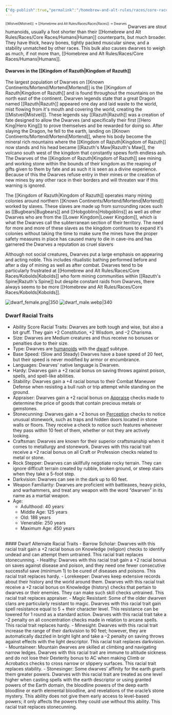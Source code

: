 ```yaml
---
{"dg-publish":true,"permalink":"/homebrew-and-alt-rules/races/core-races/dwarves/"}
---
```


<sup><sup>[[Mistveil\|Mistveil]] → [[Homebrew and Alt Rules/Races/Races\|Races]] → Dwarves</sup></sup>
Dwarves are stout humanoids, usually a foot shorter than their [[Homebrew and Alt Rules/Races/Core Races/Humans\|Human]] counterparts, but much broader. They have thick, heavy bones, tightly packed muscular sinew, and a stability unmatched by other races. This bulk also causes dwarves to weigh as much, if not more than, [[Homebrew and Alt Rules/Races/Core Races/Humans\|Humans]].
#### Dwarves in the [[Kingdom of Razuth\|Kingdom of Razuth]]
The largest population of Dwarves on [[Known Continents/Mortend/Mortend\|Mortend]] is the [[Kingdom of Razuth\|Kingdom of Razuth]] and is found throughout the mountains on the north east of the continent. Dwarven legends state that a great Dragon named [[Razuth\|Razuth]] appeared one day and laid waste to the world, mist flowing from it's mouth and covering the world, creating the [[Mistveil\|Mistveil]]. These legends say [[Razuth\|Razuth]] was a creation of fate designed to allow the Dwarves (and specifically their first [[Hero King\|Hero King]]) to prove themselves and be rewarded for doing so. After slaying the Dragon, he fell to the earth, landing on [[Known Continents/Mortend/Mortend\|Mortend]], where his body become the mineral rich mountains where the [[Kingdom of Razuth\|Kingdom of Razuth]] now stands and his head became [[Razuth's Maw\|Razuth's Maw]], the volcano south west of the kingdom that constantly spews forth endless ash. The Dwarves of the [[Kingdom of Razuth\|Kingdom of Razuth]] see mining and working stone within the bounds of their kingdom as the reaping of gifts given to them by fate and as such it is seen as a divine experience. Because of this the Dwarves refuse entry in their mines or the creation of new mines by any other race in their borders and will threaten war if this warning is ignored.

The [[Kingdom of Razuth\|Kingdom of Razuth]] operates many mining colonies around northern [[Known Continents/Mortend/Mortend\|Mortend]] worked by slaves. These slaves are made up from surrounding races such as [[Bugbears\|Bugbears]] and [[Hobgoblins\|Hobgoblins]] as well as other Dwarves who are from the [[Lower Kingdom\|Lower Kingdom]], which is what the Dwarves call the subterranean section of their territory. The need for more and more of these slaves as the kingdom continues to expand it's colonies without taking the time to make sure the mines have the proper safety measures in place has caused many to die in cave-ins and has garnered the Dwarves a reputation as cruel slavers

Although not social creatures, Dwarves put a large emphasis on appearing and acting noble. This includes ritualistic bathing performed before and after a day of mining as well as after combat. Dwarves tend to be particularly frustrated at [[Homebrew and Alt Rules/Races/Core Races/Kobolds\|Kobolds]] who form mining communities within [[Razuth's Spine\|Razuth's Spine]] but despite constant raids from Dwarves, there always seems to be more [[Homebrew and Alt Rules/Races/Core Races/Kobolds\|Kobolds]].

![dwarf_female.png|350](/img/user/Attachments/dwarf_female.png) ![dwarf_male.webp|340](/img/user/Attachments/dwarf_male.webp)

### Dwarf Racial Traits
- Ability Score Racial Traits: Dwarves are both tough and wise, but also a bit gruff. They gain +2 Constitution, +2 Wisdom, and –2 Charisma.
- Size: Dwarves are Medium creatures and thus receive no bonuses or penalties due to their size.
- Type: Dwarves are [humanoids](http://www.d20pfsrd.com/bestiary/rules-for-monsters/creature-types#TOC-Humanoid) with the [dwarf](http://www.d20pfsrd.com/bestiary/rules-for-monsters/creature-types#TOC-Dwarf) subtype.
- Base Speed: (Slow and Steady) Dwarves have a base speed of 20 feet, but their speed is never modified by armor or encumbrance.
- Languages: Dwarves' native language is Dwarven.
- Hardy: Dwarves gain a +2 racial bonus on saving throws against poison, spells, and spell-like abilities.
- Stability: Dwarves gain a +4 racial bonus to their Combat Maneuver Defense when resisting a bull rush or trip attempt while standing on the ground.
- Appraiser: Dwarves gain a +2 racial bonus on [Appraise](http://www.d20pfsrd.com/skills/appraise) checks made to determine the price of goods that contain precious metals or gemstones.
- Stonecunning: Dwarves gain a +2 bonus on [Perception](http://www.d20pfsrd.com/skills/perception) checks to notice unusual stonework, such as traps and hidden doors located in stone walls or floors. They receive a check to notice such features whenever they pass within 10 feet of them, whether or not they are actively looking.
- Craftsman: Dwarves are known for their superior craftsmanship when it comes to metallurgy and stonework. Dwarves with this racial trait receive a +2 racial bonus on all Craft or Profession checks related to metal or stone.
- Rock Stepper: Dwarves can skillfully negotiate rocky terrain. They can ignore difficult terrain created by rubble, broken ground, or steep stairs when they take a 5-foot step.
- Darkvision: Dwarves can see in the dark up to 60 feet.
- Weapon Familiarity: Dwarves are proficient with battleaxes, heavy picks, and warhammers, and treat any weapon with the word “dwarven” in its name as a martial weapon.
- Age:
    - Adulthood: 40 years
    - Middle Age: 125 years
    - Old: 188 years
    - Venerable: 250 years
    - Maximum Age: 450 years
<br>
#### Dwarf Alternate Racial Traits
- Barrow Scholar: Dwarves with this racial trait gain a +2 racial bonus on Knowledge (religion) checks to identify undead and can attempt them untrained. This racial trait replaces stonecunning.
- Healthy: Dwarves with this racial trait gain a +2 racial bonus on saves against disease and poison, and they need one fewer consecutive successful save (minimum 1) to be cured of diseases and poisons. This racial trait replaces hardy.
- Lorekeeper: Dwarves keep extensive records about their history and the world around them. Dwarves with this racial trait receive a +2 racial bonus on Knowledge (history) checks that pertain to dwarves or their enemies. They can make such skill checks untrained. This racial trait replaces appraiser.
- Magic Resistant: Some of the older dwarven clans are particularly resistant to magic. Dwarves with this racial trait gain spell resistance equal to 5 + their character level. This resistance can be lowered for 1 round as a standard action. Dwarves with this racial trait take a –2 penalty on all concentration checks made in relation to arcane spells. This racial trait replaces hardy.
- Minesight: Dwarves with this racial trait increase the range of their darkvision to 90 feet; however, they are automatically dazzled in bright light and take a –2 penalty on saving throws against effects with the light descriptor. This racial trait replaces darkvision.
- Mountaineer: Mountain dwarves are skilled at climbing and navigating narrow ledges. Dwarves with this racial trait are immune to altitude sickness and do not lose their Dexterity bonus to AC when making Climb or Acrobatics checks to cross narrow or slippery surfaces. This racial trait replaces stability.
- Stonesinger: Some dwarves’ affinity for the earth grants them greater powers. Dwarves with this racial trait are treated as one level higher when casting spells with the earth descriptor or using granted powers of the Earth domain, the bloodline powers of the deep earth bloodline or earth elemental bloodline, and revelations of the oracle’s stone mystery. This ability does not give them early access to level-based powers; it only affects the powers they could use without this ability. This racial trait replaces stonecunning.